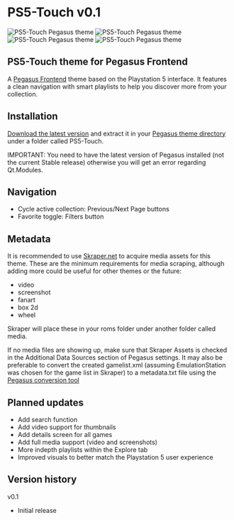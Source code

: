 # PS5-Touch v0.1

![PS5-Touch Pegasus theme](https://i.imgur.com/4cPZLoo.png)
![PS5-Touch Pegasus theme](https://i.imgur.com/AlDRo9l.png)
![PS5-Touch Pegasus theme](https://i.imgur.com/PiZGhgi.png)
![PS5-Touch Pegasus theme](https://i.imgur.com/0YDTuzG.png)

## PS5-Touch theme for Pegasus Frontend

A [Pegasus Frontend](http://pegasus-frontend.org/) theme based on the Playstation 5 interface. It features a clean navigation with smart playlists to help you discover more from your collection.

## Installation

[Download the latest version](https://github.com/PlayingKarrde/PS5-Touch/releases/latest) and extract it in your [Pegasus theme directory](http://pegasus-frontend.org/docs/user-guide/installing-themes/) under a folder called PS5-Touch.

IMPORTANT: You need to have the latest version of Pegasus installed (not the current Stable release) otherwise you will get an error regarding Qt.Modules.

## Navigation

- Cycle active collection: Previous/Next Page buttons
- Favorite toggle: Filters button

## Metadata

It is recommended to use [Skraper.net](http://www.skraper.net/) to acquire media assets for this theme. These are the minimum requirements for media scraping, although adding more could be useful for other themes or the future:

- video
- screenshot
- fanart
- box 2d
- wheel

Skraper will place these in your roms folder under another folder called media.

If no media files are showing up, make sure that Skraper Assets is checked in the Additional Data Sources section of Pegasus settings. It may also be preferable to convert the created gamelist.xml (assuming EmulationStation was chosen for the game list in Skraper) to a metadata.txt file using the [Pegasus conversion tool](http://pegasus-frontend.org/tools/convert/)

## Planned updates
- Add search function
- Add video support for thumbnails
- Add details screen for all games
- Add full media support (video and screenshots)
- More indepth playlists within the Explore tab
- Improved visuals to better match the Playstation 5 user experience

## Version history
v0.1
- Initial release
